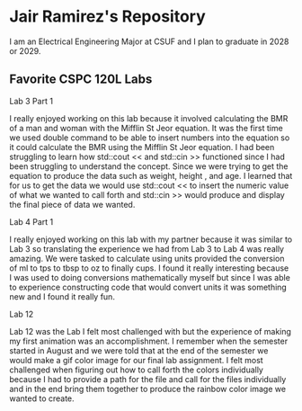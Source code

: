 
# Jair Ramirez's Repository

I am an Electrical Engineering Major at CSUF and I plan to graduate in 2028 or 2029.

## Favorite CSPC 120L Labs 

Lab 3 Part 1

I really enjoyed working on this lab because it involved calculating the BMR of a man and woman with the Mifflin St Jeor equation. It was the first time we used double command to be able to insert numbers into the equation so it could calculate the BMR using the Mifflin St Jeor equation. I had been struggling to learn how std::cout << and std::cin >> functioned since I had been struggling to understand the concept. Since we were trying to get the equation to produce the data such as weight, height , and age. I learned that for us to get the data we would use std::cout << to insert the numeric value of what we wanted to call forth and std::cin >> would produce and display the final piece of data we wanted. 

Lab 4 Part 1 

I really enjoyed working on this lab with my partner because it was similar to Lab 3 so translating the experience we had from Lab 3 to Lab 4 was really amazing. We were tasked to calculate using units provided the conversion of ml to tps to tbsp to oz to finally cups. I found it really interesting because I was used to doing conversions mathematically myself but since I was able to experience constructing code that would convert units it was something new and I found it really fun. 

Lab 12 

Lab 12 was the Lab I felt most challenged with but the experience of making my first animation was an accomplishment. I remember when the semester started in August and we were told that at the end of the semester we would make a gif color image for our final lab assignment. I felt most challenged when figuring out how to call forth the colors individually because I had to provide a path for the file and call for the files individually and in the end bring them together to produce the rainbow color image we wanted to create. 
